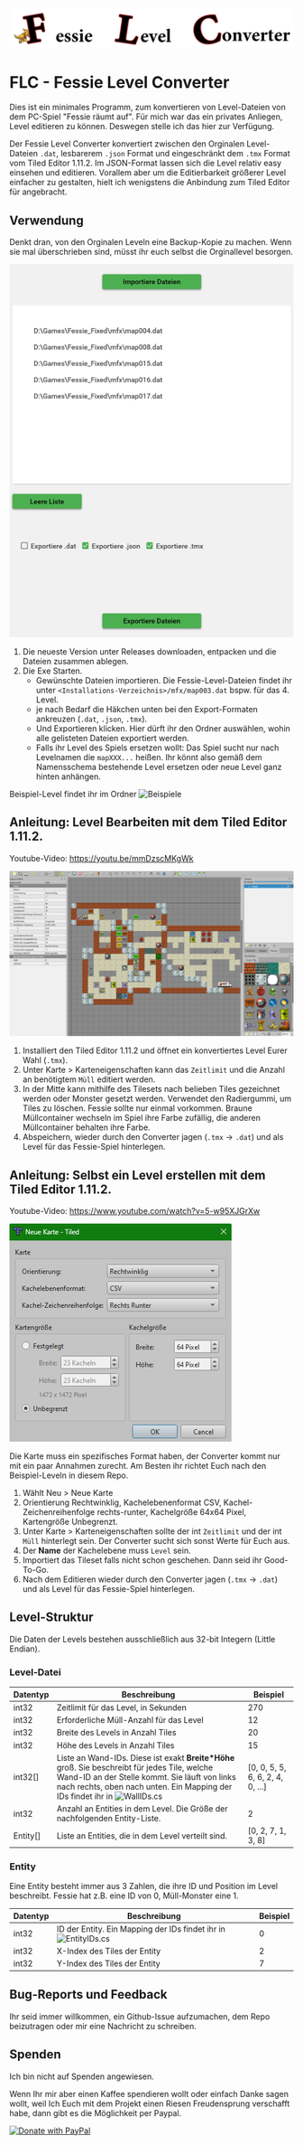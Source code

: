 ![Logo](./FLC-Banner.png)

# FLC - Fessie Level Converter
Dies ist ein minimales Programm, zum konvertieren von Level-Dateien von dem PC-Spiel "Fessie räumt auf".
Für mich war das ein privates Anliegen, Level editieren zu können. Deswegen stelle ich das hier zur Verfügung.

Der Fessie Level Converter konvertiert zwischen den Orginalen Level-Dateien `.dat`, lesbarerem `.json` Format und eingeschränkt dem `.tmx` Format vom Tiled Editor 1.11.2.
Im JSON-Format lassen sich die Level relativ easy einsehen und editieren.
Vorallem aber um die Editierbarkeit größerer Level einfacher zu gestalten, hielt ich wenigstens die Anbindung zum Tiled Editor für angebracht.

## Verwendung
Denkt dran, von den Orginalen Leveln eine Backup-Kopie zu machen. Wenn sie mal überschrieben sind, müsst ihr euch selbst die Orginallevel besorgen.

![Beispiel-Ansicht von FLC](./FLC-Example.png)


1. Die neueste Version unter Releases downloaden, entpacken und die Dateien zusammen ablegen.
2. Die Exe Starten.
    - Gewünschte Dateien importieren. Die Fessie-Level-Dateien findet ihr unter `<Installations-Verzeichnis>/mfx/map003.dat` bspw. für das 4. Level.
    - je nach Bedarf die Häkchen unten bei den Export-Formaten ankreuzen (`.dat`, `.json`, `.tmx`).
    - Und Exportieren klicken. Hier dürft ihr den Ordner auswählen, wohin alle gelisteten Dateien exportiert werden.
    - Falls ihr Level des Spiels ersetzen wollt: Das Spiel sucht nur nach Levelnamen die `mapXXX...` heißen. Ihr könnt also gemäß dem Namensschema bestehende Level ersetzen oder neue Level ganz hinten anhängen.

Beispiel-Level findet ihr im Ordner ![Beispiele](https://github.com/etothepii4/Fessie-Level-Converter/tree/main/Beispiele)

## Anleitung: Level Bearbeiten mit dem Tiled Editor 1.11.2.
Youtube-Video: https://youtu.be/mmDzscMKgWk

![Beispiel-Level in Tiled](./Example-Level.png)

1. Installiert den Tiled Editor 1.11.2 und öffnet ein konvertiertes Level Eurer Wahl (`.tmx`).
2. Unter Karte > Karteneigenschaften kann das `Zeitlimit` und die Anzahl an benötigtem `Müll` editiert werden.
3. In der Mitte kann mithilfe des Tilesets nach belieben Tiles gezeichnet werden oder Monster gesetzt werden. Verwendet den Radiergummi, um Tiles zu löschen.
Fessie sollte nur einmal vorkommen. Braune Müllcontainer wechseln im Spiel ihre Farbe zufällig, die anderen Müllcontainer behalten ihre Farbe.
4. Abspeichern, wieder durch den Converter jagen (`.tmx` -> `.dat`) und als Level für das Fessie-Spiel hinterlegen.

## Anleitung: Selbst ein Level erstellen mit dem Tiled Editor 1.11.2.
Youtube-Video: https://www.youtube.com/watch?v=5-w95XJGrXw

![Beispiel-Ansicht von FLC](./new-map.png)

Die Karte muss ein spezifisches Format haben, der Converter kommt nur mit ein paar Annahmen zurecht. Am Besten ihr richtet Euch nach den Beispiel-Leveln in diesem Repo.
1. Wählt Neu > Neue Karte
2. Orientierung Rechtwinklig, Kachelebenenformat CSV, Kachel-Zeichenreihenfolge rechts-runter, Kachelgröße 64x64 Pixel, Kartengröße Unbegrenzt.
3. Unter Karte > Karteneigenschaften sollte der int `Zeitlimit` und der int `Müll` hinterlegt sein. Der Converter sucht sich sonst Werte für Euch aus.
4. Der **Name** der Kachelebene muss `Level` sein.
5. Importiert das Tileset falls nicht schon geschehen. Dann seid ihr Good-To-Go.
6. Nach dem Editieren wieder durch den Converter jagen (`.tmx` -> `.dat`) und als Level für das Fessie-Spiel hinterlegen.

## Level-Struktur
Die Daten der Levels bestehen ausschließlich aus 32-bit Integern (Little Endian).

### Level-Datei
|  Datentyp | Beschreibung | Beispiel |
| ---| --- | --- |
| int32  | Zeitlimit für das Level, in Sekunden  | 270 |
| int32  | Erforderliche Müll-Anzahl für das Level  | 12 |
| int32  | Breite des Levels in Anzahl Tiles | 20 |
| int32  | Höhe des Levels in Anzahl Tiles | 15 |
| int32[]  | Liste an Wand-IDs. Diese ist exakt **Breite*Höhe** groß. Sie beschreibt für jedes Tile, welche Wand-ID an der Stelle kommt. Sie läuft von links nach rechts, oben nach unten. Ein Mapping der IDs findet ihr in ![WallIDs.cs](https://github.com/etothepii4/Fessie-Level-Converter/blob/main/FessieLevelConverter/Fessie/WallIDs.cs) | [0, 0, 5, 5, 6, 6, 2, 4, 0, ...] |
| int32  | Anzahl an Entities in dem Level. Die Größe der nachfolgenden Entity-Liste. | 2 |
| Entity[]  | Liste an Entities, die in dem Level verteilt sind. | [0, 2, 7, 1, 3, 8] |

### Entity
Eine Entity besteht immer aus 3 Zahlen, die ihre ID und Position im Level beschreibt. Fessie hat z.B. eine ID von 0, Müll-Monster eine 1.

|  Datentyp | Beschreibung | Beispiel |
| ---| --- | --- |
| int32  | ID der Entity. Ein Mapping der IDs findet ihr in ![EntityIDs.cs](https://github.com/etothepii4/Fessie-Level-Converter/blob/main/FessieLevelConverter/Fessie/EntityIDs.cs) | 0 |
| int32  | X-Index des Tiles der Entity | 2 |
| int32  | Y-Index des Tiles der Entity | 7 |

## Bug-Reports und Feedback
Ihr seid immer willkommen, ein Github-Issue aufzumachen, dem Repo beizutragen oder mir eine Nachricht zu schreiben.

## Spenden
Ich bin nicht auf Spenden angewiesen.

Wenn Ihr mir aber einen Kaffee spendieren wollt oder einfach Danke sagen wollt, weil Ich Euch mit dem Projekt einen Riesen Freudensprung verschafft habe, dann gibt es die Möglichkeit per Paypal.

[![Donate with PayPal](https://raw.githubusercontent.com/stefan-niedermann/paypal-donate-button/master/paypal-donate-button.png)](https://www.paypal.com/donate/?hosted_button_id=KXCQNP73NNN3E)